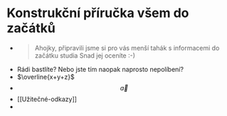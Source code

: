 # Konstrukční příručka všem do začátků
- > Ahojky, připravili jsme si pro vás menší tahák s informacemi do začátku studia Snad jej oceníte :-)
- Rádi bastlíte? Nebo jste tím naopak naprosto nepolíbení?
- $\overline{x+y+z}$
- $$\vec{a}$$
- [[Užitečné-odkazy]]
-
